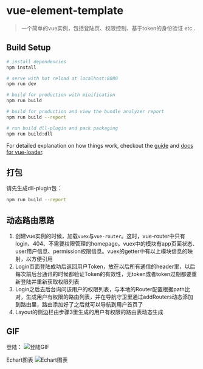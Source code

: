 # vue-element-template

> 一个简单的vue实例，包括登陆页、权限控制、基于token的身份验证 etc..

## Build Setup

``` bash
# install dependencies
npm install

# serve with hot reload at localhost:8080
npm run dev

# build for production with minification
npm run build

# build for production and view the bundle analyzer report
npm run build --report

# run build dll-plugin and pack packaging
npm run build:dll

```

For detailed explanation on how things work, checkout the [guide](http://vuejs-templates.github.io/webpack/) and [docs for vue-loader](http://vuejs.github.io/vue-loader).

## 打包
请先生成dll-plugin包：
```bash
npm run build --report
```

## 动态路由思路
1. 创建vue实例的时候，加载`vuex`与`vue-router`。这时，vue-router中只有login、404、不需要权限管理的homepage。vuex中的模块有app页面状态、user用户信息、permission权限信息。vuex的getter中有以上模块信息的映射，以方便引用
2. Login页面登陆成功后返回用户Token，放在以后所有通信的header里，以后每次前后台通讯的时候都验证Token的有效性，无token或者token过期都要重新登陆并重新获取权限列表
3. Login之后去后台询问该用户的权限列表，与本地的Router配置根据path比对，生成用户有权限的路由列表，并在导航守卫里通过addRouters动态添加到路由里，路由添加好了之后就可以导航到用户首页了
4. Layout的侧边栏由步骤3里生成的用户有权限的路由表动态生成

## GIF

登陆：
![登陆GIF](https://github.com/SHERlocked93/vue-element-template/blob/master/src/assets/gifs/Login.gif)

Echart图表
![Echart图表](https://github.com/SHERlocked93/vue-element-template/blob/master/src/assets/gifs/Charts.gif)
